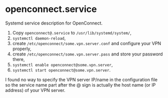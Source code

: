 # openconnect.service
Systemd service description for OpenConnect.

1. Copy `openconnect@.service` to `/usr/lib/systemd/system/`,
2. `systemctl daemon-reload`,
3. create `/etc/openconnect/some.vpn.server.conf` and configure your VPN
properly,
4. create `/etc/openconnect/some.vpn.server.pass` and store your password
there,
5. `systemctl enable openconnect@some.vpn.server`,
6. `systemctl start openconnect@some.vpn.server`.

I found no way to specify the VPN server IP/name in the configuration file
so the service name part after the @ sign is actually the host name (or IP address) of your VPN
server.